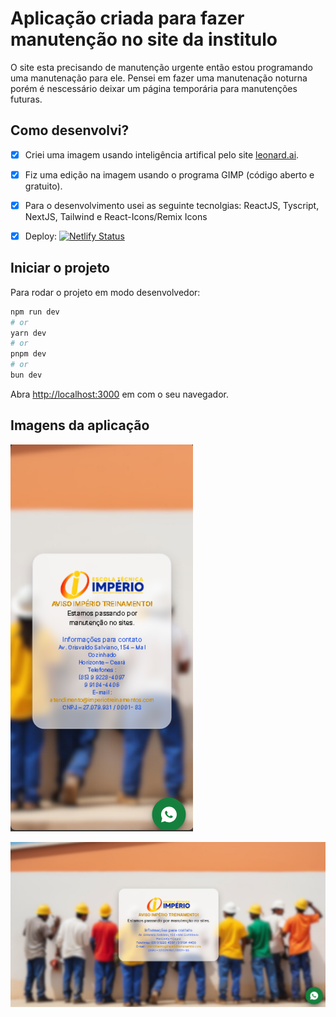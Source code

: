 # Aplicação criada para fazer manutenção no site da institulo

O site esta precisando de manutenção urgente então estou programando uma manutenação para ele.
Pensei em fazer uma manutenação noturna porém é nescessário deixar um página temporária para manutenções futuras.

## Como desenvolvi?
- [x] Criei uma imagem usando inteligência artifical pelo site [leonard.ai](https://leonard.ai).

- [x] Fiz uma edição na imagem usando o programa GIMP (código aberto e gratuito).

- [x] Para o desenvolvimento usei as seguinte tecnolgias: ReactJS, Tyscript, NextJS, Tailwind e React-Icons/Remix Icons

- [x] Deploy: [![Netlify Status](https://api.netlify.com/api/v1/badges/d353b88f-5db3-423d-8e1f-cba19d4e3fd3/deploy-status)](https://app.netlify.com/sites/page-maintenance-for-clients/deploys)

## Iniciar o projeto

Para rodar o projeto em modo desenvolvedor:

```bash
npm run dev
# or
yarn dev
# or
pnpm dev
# or
bun dev
```

Abra [http://localhost:3000](http://localhost:3000) em com o seu navegador.

## Imagens da aplicação


![Exemplo mobile](./assets/example-mobile.png)

![Exemplo desktop](./assets/example-desktop.png)
